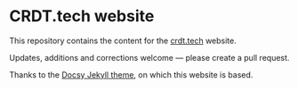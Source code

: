 CRDT.tech website
=================

This repository contains the content for the [crdt.tech](https://crdt.tech/) website.

Updates, additions and corrections welcome — please create a pull request.

Thanks to the [Docsy Jekyll theme](https://vsoch.github.io/docsy-jekyll/), on which
this website is based.
